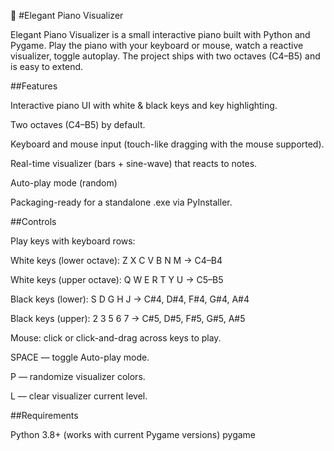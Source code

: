 🎹 #Elegant Piano Visualizer

Elegant Piano Visualizer is a small interactive piano built with Python and Pygame.
Play the piano with your keyboard or mouse, watch a reactive visualizer, toggle autoplay. The project ships with two octaves (C4–B5) and is easy to extend.

##Features

Interactive piano UI with white & black keys and key highlighting.

Two octaves (C4–B5) by default.

Keyboard and mouse input (touch-like dragging with the mouse supported).

Real-time visualizer (bars + sine-wave) that reacts to notes.

Auto-play mode (random)

Packaging-ready for a standalone .exe via PyInstaller.

##Controls

Play keys with keyboard rows:

White keys (lower octave): Z X C V B N M → C4–B4

White keys (upper octave): Q W E R T Y U → C5–B5

Black keys (lower): S D G H J → C#4, D#4, F#4, G#4, A#4

Black keys (upper): 2 3 5 6 7 → C#5, D#5, F#5, G#5, A#5

Mouse: click or click-and-drag across keys to play.

SPACE — toggle Auto-play mode.

P — randomize visualizer colors.

L — clear visualizer current level.

##Requirements

Python 3.8+ (works with current Pygame versions)
pygame